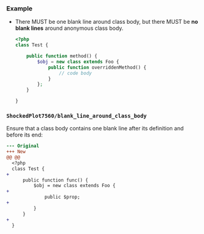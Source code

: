 ### Example
* There MUST be one blank line around class body, but there MUST be **no blank lines** around anonymous class body.
  
  ```php
  <?php
  class Test {
  
      public function method() {
          $obj = new class extends Foo {
              public function overriddenMethod() {
                  // code body
              }
          };
      }
  
  }
  ```

### `ShockedPlot7560/blank_line_around_class_body`

Ensure that a class body contains one blank line after its definition and before its end:

```diff
--- Original
+++ New
@@ @@
  <?php
  class Test {
+
      public function func() {
          $obj = new class extends Foo {
+
              public $prop;
+
          }
      }
+
  }
```